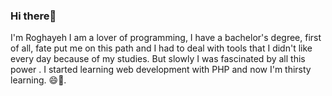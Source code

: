 ### Hi there👋
I'm Roghayeh 
I am a lover of programming, I have a bachelor's degree, first of all, fate put me on this path and I had to deal with tools that I didn't like every day because of my studies. But slowly I was fascinated by all this power . I started learning web development with PHP and now I'm thirsty learning. 😄🌱.

<!--
**roghayefallahi/roghayefallahi** is a ✨ _special_ ✨ repository because its `README.md` (this file) appears on your GitHub profile.

Here are some ideas to get you started:

- 🔭 I’m currently working on ...
- 🌱 I’m currently learning ...
- 👯 I’m looking to collaborate on ...
- 🤔 I’m looking for help with ...
- 💬 Ask me about ...
- 📫 How to reach me: ...
- 😄 Pronouns: ...
- ⚡ Fun fact: ...
-->
